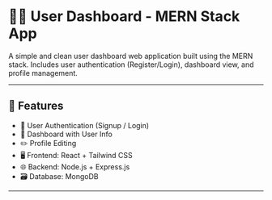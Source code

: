 # 🧑‍💻 User Dashboard - MERN Stack App

A simple and clean user dashboard web application built using the MERN stack. Includes user authentication (Register/Login), dashboard view, and profile management.

---

## 🚀 Features

- 🔐 User Authentication (Signup / Login)
- 🧾 Dashboard with User Info
- ✏️ Profile Editing
- 🖥️ Frontend: React + Tailwind CSS
- 🌐 Backend: Node.js + Express.js
- 🗃️ Database: MongoDB

---
